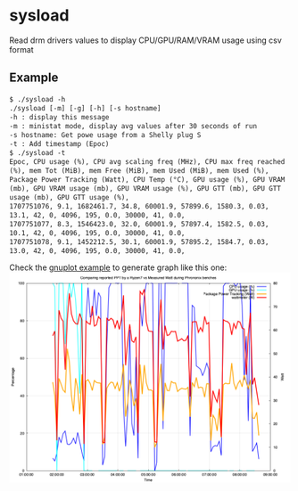 # sysload

Read drm drivers values to display CPU/GPU/RAM/VRAM usage using csv format

## Example

```
$ ./sysload -h
./sysload [-m] [-g] [-h] [-s hostname]
-h : display this message
-m : ministat mode, display avg values after 30 seconds of run
-s hostname: Get powe usage from a Shelly plug S
-t : Add timestamp (Epoc)
$ ./sysload -t
Epoc, CPU usage (%), CPU avg scaling freq (MHz), CPU max freq reached (%), mem Tot (MiB), mem Free (MiB), mem Used (MiB), mem Used (%), Package Power Tracking (Watt), CPU Temp (°C), GPU usage (%), GPU VRAM (mb), GPU VRAM usage (mb), GPU VRAM usage (%), GPU GTT (mb), GPU GTT usage (mb), GPU GTT usage (%),
1707751076, 9.1, 1682461.7, 34.8, 60001.9, 57899.6, 1580.3, 0.03, 13.1, 42, 0, 4096, 195, 0.0, 30000, 41, 0.0,
1707751077, 8.3, 1546423.0, 32.0, 60001.9, 57897.4, 1582.5, 0.03, 10.1, 42, 0, 4096, 195, 0.0, 30000, 41, 0.0,
1707751078, 9.1, 1452212.5, 30.1, 60001.9, 57895.2, 1584.7, 0.03, 13.0, 42, 0, 4096, 195, 0.0, 30000, 41, 0.0,
```

Check the [gnuplot example](ryzen7.gnuplot) to generate graph like this one:
![Comparing Ryzen7 reported Package Power Tracking (PPT) vs a Shelly Plug watmetter during Phoronix benches](ryzen7-PPTvsShelly.png)
